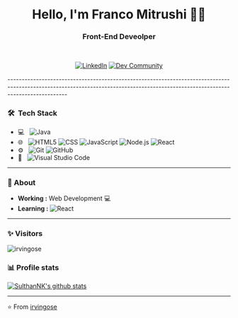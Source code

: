 <h1 align="center"> Hello, I'm Franco Mitrushi 👨‍💻 </h1>

<h3 align="center">  Front-End Deveolper </h3> <br>

<p align="center"> 
<a href="https://www.linkedin.com/in/franco-mitrushi/"><img alt="LinkedIn" src="https://img.shields.io/badge/-Sulthan_Mohaideen-blue?style=flat-square&logo=Linkedin&logoColor=white&link=https://www.linkedin.com/in/sulthannk/"></a>
<a href="https://dev.to/irvingose"><img alt="Dev Community" src="https://img.shields.io/badge/-SulthanNK-black?style=flat-square&logo=dev.to&logoColor=white&link=https://dev.to/irvingose"></a>
</p>
---------------------------------------------------------------------------------------------------------------------------------------------------------------------------------
<h3> 🛠 &nbsp;Tech Stack</h3>

- 💻 &nbsp;
  ![Java](https://img.shields.io/badge/-Java-333333?style=flat&logo=Java&logoColor=007396)
- 🌐 &nbsp;
  ![HTML5](https://img.shields.io/badge/-HTML5-333333?style=flat&logo=HTML5)
  ![CSS](https://img.shields.io/badge/-CSS-333333?style=flat&logo=CSS3&logoColor=1572B6)
  ![JavaScript](https://img.shields.io/badge/-JavaScript-333333?style=flat&logo=javascript)
  ![Node.js](https://img.shields.io/badge/-Node.js-333333?style=flat&logo=node.js)
  ![React](https://img.shields.io/badge/-React-333333?style=flat&logo=react)
- ⚙️ &nbsp;
  ![Git](https://img.shields.io/badge/-Git-333333?style=flat&logo=git)
  ![GitHub](https://img.shields.io/badge/-GitHub-333333?style=flat&logo=github)
- 🔧 &nbsp;
  ![Visual Studio Code](https://img.shields.io/badge/-Visual%20Studio%20Code-333333?style=flat&logo=visual-studio-code&logoColor=007ACC)

---------------------------------------------------------------------------------------------------------------------------------------------------------------------------------
### 🤔 About
-  **Working :**  Web Development :computer: 
-  **Learning :** ![React](https://img.shields.io/badge/-React-333333?style=flat&logo=react)

---------------------------------------------------------------------------------------------------------------------------------------------------------------------------------
### ✨ Visitors 

<p align="left"> <img src="https://komarev.com/ghpvc/?username=irvingose" alt="irvingose" /> </p>

### 📊 Profile stats

[![SulthanNK's github stats](https://github-readme-stats.vercel.app/api?username=irvingose&show_icons=true&title_color=fff&icon_color=79ff97&text_color=9f9f9f&bg_color=151515)](https://github.com/SulthanNK/github-readme-stats)

-------------------------------------------------------------------------------------------------------------------------------------------------------------------------------

⭐️ From [irvingose](http://www.github.com/irvingose)



